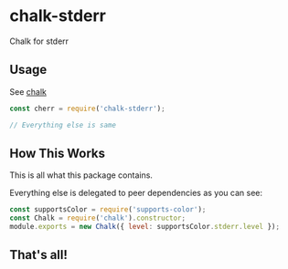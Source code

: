 # chalk-stderr

Chalk for stderr

## Usage

See [chalk](https://github.com/chalk/chalk/blob/master/readme.md)

```js
const cherr = require('chalk-stderr');

// Everything else is same
```

## How This Works

This is all what this package contains.

Everything else is delegated to peer dependencies as you can see:

```js
const supportsColor = require('supports-color');
const Chalk = require('chalk').constructor;
module.exports = new Chalk({ level: supportsColor.stderr.level });
```

That's all!
---
